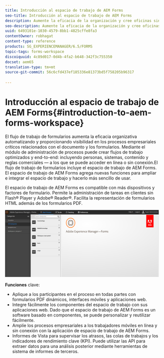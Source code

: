 ```yaml
---
title: Introducción al espacio de trabajo de AEM Forms
seo-title: Introducción al espacio de trabajo de AEM Forms
description: Aumente la eficacia de la organización y cree oficinas sin papel mediante la automatización de los procesos empresariales mediante el espacio de trabajo de LiveCycle AEM Forms.
seo-description: Aumente la eficacia de la organización y cree oficinas sin papel mediante la automatización de los procesos empresariales mediante el espacio de trabajo de LiveCycle AEM Forms.
uuid: 6493101e-1030-4579-8bb1-4825cffe8fa3
contentOwner: robhagat
content-type: reference
products: SG_EXPERIENCEMANAGER/6.5/FORMS
topic-tags: forms-workspace
discoiquuid: 4c89d017-0d4b-4fa2-b648-342f3c755350
docset: aem65
translation-type: tm+mt
source-git-commit: 56c6cfd437ef185336e81373bd5f758205b96317

---
```



# Introducción al espacio de trabajo de AEM Forms{#introduction-to-aem-forms-workspace}

El flujo de trabajo de formularios aumenta la eficacia organizativa automatizando y proporcionando visibilidad en los procesos empresariales críticos relacionados con el documento y los formularios. Mediante el módulo de administración de procesos puede crear flujos de trabajo optimizados y end-to-end: incluyendo personas, sistemas, contenido y reglas comerciales — a los que se puede acceder en línea o sin conexión.El flujo de trabajo de formularios incluye el espacio de trabajo de AEM Forms. El espacio de trabajo de AEM Forms agrega nuevas funciones para ampliar e integrar el espacio de trabajo y hacerlo más sencillo de usar.

El espacio de trabajo de AEM Forms es compatible con más dispositivos y factores de formulario. Permite la administración de tareas en clientes sin Flash® Player y Adobe® Reader®. Facilita la representación de formularios HTML además de los formularios PDF.

![html-ws](assets/html-ws.png)

**Funciones** clave:

* Aplique a los participantes en el proceso en todas partes con formularios PDF dinámicos, interfaces móviles y aplicaciones web.
* Integre fácilmente los componentes del espacio de trabajo con sus aplicaciones web. Dado que el espacio de trabajo de AEM Forms es un software basado en componentes, se puede personalizar y reutilizar fácilmente.
* Amplíe los procesos empresariales a los trabajadores móviles en línea y sin conexión con la aplicación de espacio de trabajo de AEM Forms.
* Informes de Vista para supervisar los atrasos, las colas de trabajos y los indicadores de rendimiento clave (KPI). Puede utilizar las API para extraer datos para una análisis posterior mediante herramientas de sistema de informes de terceros.
